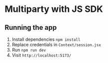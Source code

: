 # Multiparty with JS SDK

## Running the app

1. Install dependencies `npm install`
2. Replace credentials in `Context/session.jsx`
3. Run `npm run dev`
4. Visit `http://localhost:5173/`
